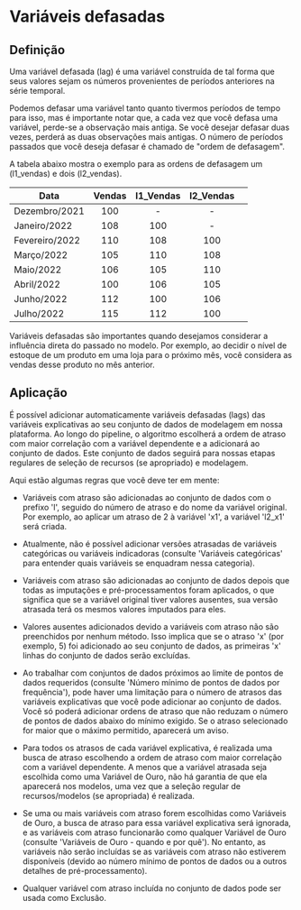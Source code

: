 # Variáveis defasadas

## Definição

Uma variável defasada (lag) é uma variável construída de tal forma que seus valores sejam os números provenientes de períodos anteriores na série temporal. 

Podemos defasar uma variável tanto quanto tivermos períodos de tempo para isso, mas é importante notar que, a cada vez que você defasa uma variável, perde-se a observação mais antiga. Se você desejar defasar duas vezes, perderá as duas observações mais antigas. O número de períodos passados que você deseja defasar é chamado de "ordem de defasagem". 

A tabela abaixo mostra o exemplo para as ordens de defasagem um (l1_vendas) e dois (l2_vendas). 

|       Data           |      Vendas  |      l1_Vendas  |      l2_Vendas  |   |
|----------------------|:------------:|:---------------:|:---------------:|---|
|      Dezembro/2021   |     100      |     -           |     -           |   |
|      Janeiro/2022    |     108      |     100         |     -           |   |
|      Fevereiro/2022  |     110      |     108         |     100         |   |
|      Março/2022      |     105      |     110         |     108         |   |
|      Maio/2022       |     106      |     105         |     110         |   |
|      Abril/2022      |     100      |     106         |     105         |   |
|      Junho/2022      |     112      |     100         |     106         |   |
|      Julho/2022      |     115      |     112         |     100         |   |

Variáveis defasadas são importantes quando desejamos considerar a influência direta do passado no modelo. Por exemplo, ao decidir o nível de estoque de um produto em uma loja para o próximo mês, você considera as vendas desse produto no mês anterior. 

## Aplicação

É possível adicionar automaticamente variáveis defasadas (lags) das variáveis explicativas ao seu conjunto de dados de modelagem em nossa plataforma. Ao longo do pipeline, o algoritmo escolherá a ordem de atraso com maior correlação com a variável dependente e a adicionará ao conjunto de dados. Este conjunto de dados seguirá para nossas etapas regulares de seleção de recursos (se apropriado) e modelagem. 

Aqui estão algumas regras que você deve ter em mente: 

- Variáveis com atraso são adicionadas ao conjunto de dados com o prefixo 'l', seguido do número de atraso e do nome da variável original. Por exemplo, ao aplicar um atraso de 2 à variável 'x1', a variável 'l2_x1' será criada. 

- Atualmente, não é possível adicionar versões atrasadas de variáveis categóricas ou variáveis indicadoras (consulte 'Variáveis categóricas' para entender quais variáveis se enquadram nessa categoria). 

- Variáveis com atraso são adicionadas ao conjunto de dados depois que todas as imputações e pré-processamentos foram aplicados, o que significa que se a variável original tiver valores ausentes, sua versão atrasada terá os mesmos valores imputados para eles. 

- Valores ausentes adicionados devido a variáveis com atraso não são preenchidos por nenhum método. Isso implica que se o atraso 'x' (por exemplo, 5) foi adicionado ao seu conjunto de dados, as primeiras 'x' linhas do conjunto de dados serão excluídas. 

- Ao trabalhar com conjuntos de dados próximos ao limite de pontos de dados requeridos (consulte 'Número mínimo de pontos de dados por frequência'), pode haver uma limitação para o número de atrasos das variáveis explicativas que você pode adicionar ao conjunto de dados. Você só poderá adicionar ordens de atraso que não reduzam o número de pontos de dados abaixo do mínimo exigido. Se o atraso selecionado for maior que o máximo permitido, aparecerá um aviso. 

- Para todos os atrasos de cada variável explicativa, é realizada uma busca de atraso escolhendo a ordem de atraso com maior correlação com a variável dependente. A menos que a variável atrasada seja escolhida como uma Variável de Ouro, não há garantia de que ela aparecerá nos modelos, uma vez que a seleção regular de recursos/modelos (se apropriada) é realizada. 

- Se uma ou mais variáveis com atraso forem escolhidas como Variáveis de Ouro, a busca de atraso para essa variável explicativa será ignorada, e as variáveis com atraso funcionarão como qualquer Variável de Ouro (consulte 'Variáveis de Ouro - quando e por quê'). No entanto, as variáveis não serão incluídas se as variáveis com atraso não estiverem disponíveis (devido ao número mínimo de pontos de dados ou a outros detalhes de pré-processamento). 

- Qualquer variável com atraso incluída no conjunto de dados pode ser usada como Exclusão. 